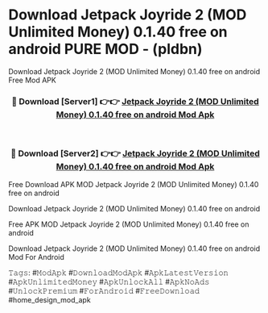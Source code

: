 # Download Jetpack Joyride 2 (MOD Unlimited Money) 0.1.40 free on android PURE MOD - (pldbn)
Download Jetpack Joyride 2 (MOD Unlimited Money) 0.1.40 free on android Free Mod APK

<div align="center">
<h3>🔴 Download [Server1] 👉👉 <a href="https://apk-comot.site?title=Jetpack_Joyride_2_(MOD_Unlimited_Money)_0.1.40_free_on_android">Jetpack Joyride 2 (MOD Unlimited Money) 0.1.40 free on android Mod Apk</a></h3><br>

<h3>🔴 Download [Server2] 👉👉 <a href="https://apk-comot.site?title=Jetpack_Joyride_2_(MOD_Unlimited_Money)_0.1.40_free_on_android">Jetpack Joyride 2 (MOD Unlimited Money) 0.1.40 free on android Mod Apk</a></h3>
</div>


Free Download APK MOD Jetpack Joyride 2 (MOD Unlimited Money) 0.1.40 free on android

Download Jetpack Joyride 2 (MOD Unlimited Money) 0.1.40 free on android 

Free APK MOD Jetpack Joyride 2 (MOD Unlimited Money) 0.1.40 free on android 

Download Jetpack Joyride 2 (MOD Unlimited Money) 0.1.40 free on android Mod For Android

𝚃𝚊𝚐𝚜: #𝙼𝚘𝚍𝙰𝚙𝚔 #𝙳𝚘𝚠𝚗𝚕𝚘𝚊𝚍𝙼𝚘𝚍𝙰𝚙𝚔 #𝙰𝚙𝚔𝙻𝚊𝚝𝚎𝚜𝚝𝚅𝚎𝚛𝚜𝚒𝚘𝚗 #𝙰𝚙𝚔𝚄𝚗𝚕𝚒𝚖𝚒𝚝𝚎𝚍𝙼𝚘𝚗𝚎𝚢 #𝙰𝚙𝚔𝚄𝚗𝚕𝚘𝚌𝚔𝙰𝚕𝚕 #𝙰𝚙𝚔𝙽𝚘𝙰𝚍𝚜 #𝚄𝚗𝚕𝚘𝚌𝚔𝙿𝚛𝚎𝚖𝚒𝚞𝚖 #𝙵𝚘𝚛𝙰𝚗𝚍𝚛𝚘𝚒𝚍 #𝙵𝚛𝚎𝚎𝙳𝚘𝚠𝚗𝚕𝚘𝚊𝚍 #home_design_mod_apk